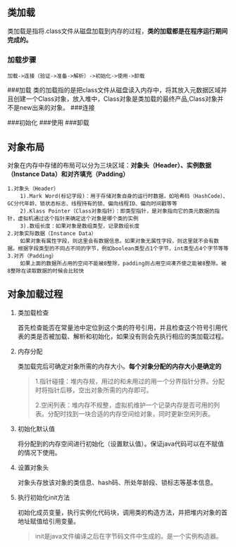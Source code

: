 ## 类加载
类加载是指将.class文件从磁盘加载到内存的过程，**类的加载都是在程序运行期间完成的。**
### 加载步骤
    加载->连接（验证->准备->解析）->初始化->使用->卸载 
###加载
类的加载指的是把class文件从磁盘读入内存中，将其放入元数据区域并且创建一个Class对象，放入堆中，Class对象是类加载的最终产品,Class对象并不是new出来的对象。
###连接

###初始化
###使用
###卸载
## 对象布局
对象在内存中存储的布局可以分为三块区域：**对象头（Header）、实例数据（Instance Data）和对齐填充（Padding）**
    
    1.对象头（Header）
        1).Mark Word(标记字段)：用于存储对象自身的运行时数据，如哈希码（HashCode）、GC分代年龄、锁状态标志、线程持有的锁、偏向线程ID、偏向时间戳等等
        2).Klass Pointer（Class对象指针）：即类型指针，是对象指向它的类元数据的指针，虚拟机通过这个指针来确定这个对象是哪个类的实例
        3).数组长度：如果对象是数组类型，记录数组长度
    2.对象实际数据（Instance Data）
        如果对象有属性字段，则这里会有数据信息。如果对象无属性字段，则这里就不会有数据。根据字段类型的不同占不同的字节，例如boolean类型占1个字节，int类型占4个字节等等
    3.对齐（Padding）
        如果上面的数据所占用的空间不能被8整除，padding则占用空间凑齐使之能被8整除。被8整除在读取数据的时候会比较快
    
        
## 对象加载过程
1. 类加载检查
    
    首先检查能否在常量池中定位到这个类的符号引用，并且检查这个符号引用代表的类是否被加载、解析和初始化，如果没有则会先执行相应的类加载过程。
2. 内存分配

    类加载完后可确定对象所需的内存大小。**每个对象分配的内存大小是确定的**

   >  1.指针碰撞：堆内存规，用过的和未用过的用一个分界指针分界。分配时将指针后移，空出对象所需的内存即可。
   > 
   >  2.空闲列表：堆内存不规整，虚拟机维护一个记录内存是否可用的列表。分配时找到一块合适的内存空间给对象，同时更新空闲列表。
3. 初始化默认值

    将分配到的内存空间进行初始化（设置默认值）。保证java代码可以在不赋值的情况下使用。
4. 设置对象头

    对象头存放该对象的类信息、hash码、所处年龄段、锁标志等基本信息。
5. 执行初始化init方法

   初始化成员变量，执行实例化代码块，调用类的构造方法，并把堆内对象的首地址赋值给引用变量。

   > init是java文件编译之后在字节码文件中生成的。是一个实例构造器。
